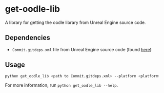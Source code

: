 # get-oodle-lib
A library for getting the oodle library from Unreal Engine source code.

## Dependencies
- `Commit.gitdeps.xml` file from Unreal Engine source code (found [here](https://github.com/EpicGames/UnrealEngine/blob/release/Engine/Build/Commit.gitdeps.xml))

## Usage
```bash
python get_oodle_lib <path to Commit.gitdeps.xml> --platform <platform> --output <output directory>
```

For more information, run `python get_oodle_lib --help`.
